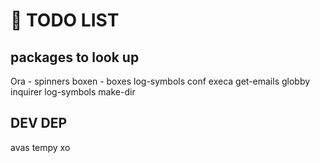 # 📝 TODO LIST

## packages to look up

Ora - spinners
boxen - boxes
log-symbols
conf
execa
get-emails
globby
inquirer
log-symbols
make-dir

## DEV DEP

avas
tempy
xo
